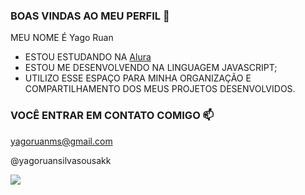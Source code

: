 ### BOAS VINDAS AO MEU PERFIL 🐔

MEU NOME É Yago Ruan

- ESTOU ESTUDANDO NA [Alura](https://www.alura.com.br)
- ESTOU ME DESENVOLVENDO NA LINGUAGEM JAVASCRIPT;
- UTILIZO ESSE ESPAÇO PARA MINHA ORGANIZAÇÃO E COMPARTILHAMENTO DOS MEUS PROJETOS DESENVOLVIDOS.

### VOCÊ ENTRAR EM CONTATO COMIGO 📫

yagoruanms@gmail.com

@yagoruansilvasousakk

![](https://media1.tenor.com/m/F2q8AHyHa4oAAAAC/goku-songoku.gif)
